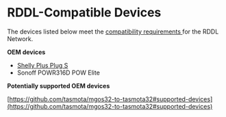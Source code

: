 # RDDL-Compatible Devices

The devices listed below meet the [compatibility requirements ](../rddl-compatibility-requirements.md)for the RDDL Network.

**OEM devices**

* [Shelly Plus Plug S](../compatible-oem-devices/shelly-plus-plug-s.md)
* Sonoff POWR316D POW Elite



**Potentially supported OEM devices**

[https://github.com/tasmota/mgos32-to-tasmota32#supported-devices](https://github.com/tasmota/mgos32-to-tasmota32#supported-devices)



